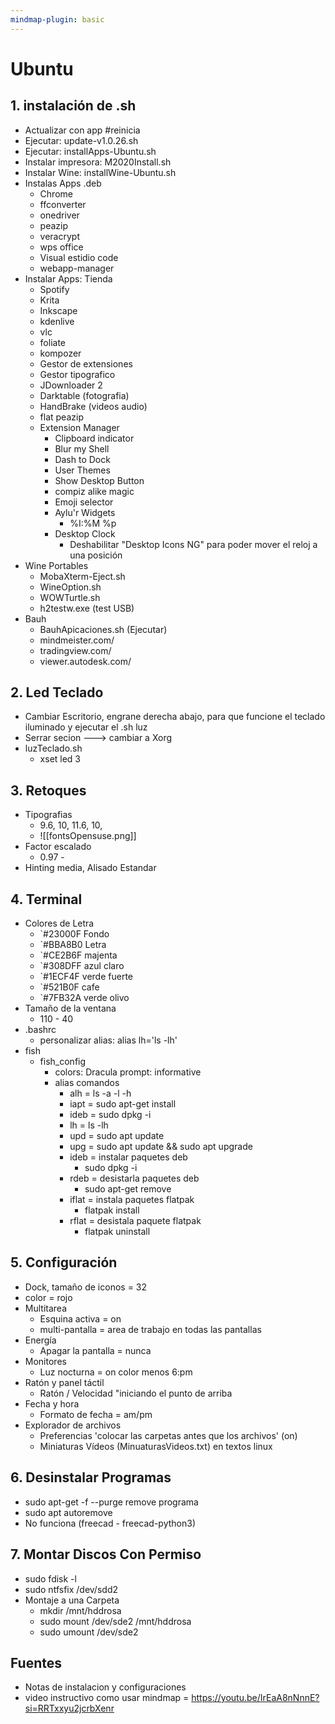 ```yaml
---
mindmap-plugin: basic
---
```


# Ubuntu

## 1. instalación de .sh
- Actualizar con app #reinicia
- Ejecutar:   update-v1.0.26.sh
- Ejecutar:  installApps-Ubuntu.sh
- Instalar impresora:   M2020Install.sh
- Instalar Wine:   installWine-Ubuntu.sh
- Instalas Apps .deb
    - Chrome
    - ffconverter
    - onedriver
    - peazip
    - veracrypt
    - wps office
    - Visual estidio code
    - webapp-manager
- Instalar Apps: Tienda
    - Spotify
    - Krita
    - Inkscape
    - kdenlive
    - vlc
    - foliate
    - kompozer
    - Gestor de extensiones
    - Gestor tipografico
    - JDownloader 2
    - Darktable (fotografia)
    - HandBrake (videos audio)
    - flat peazip
    - Extension Manager
        - Clipboard indicator
        - Blur my Shell
        - Dash to Dock
        - User Themes
        - Show Desktop Button
        - compiz alike magic
        - Emoji selector
        - Aylu'r Widgets
            - %I:%M %p
        - Desktop Clock
            - Deshabilitar "Desktop Icons NG" para
                poder mover el reloj a una posición
- Wine Portables
    - MobaXterm-Eject.sh
    - WineOption.sh
    - WOWTurtle.sh
    - h2testw.exe (test USB)
- Bauh
    - BauhApicaciones.sh  (Ejecutar)
    - mindmeister.com/
    - tradingview.com/
    - viewer.autodesk.com/

## 2. Led Teclado
- Cambiar Escritorio, engrane derecha
    abajo, para que funcione el teclado 
    iluminado y ejecutar el .sh luz
- Serrar secion --->  cambiar a Xorg
- luzTeclado.sh
    - xset led 3

## 3. Retoques
- Tipografias
    - 9.6, 10, 11.6, 10,
    - ![[fontsOpensuse.png]]
- Factor escalado
    - 0.97 -
- Hinting media, Alisado Estandar

## 4. Terminal
- Colores de Letra
    - `#23000F  Fondo
    - `#BBA8B0  Letra
    - `#CE2B6F  majenta
    - `#308DFF  azul claro
    - `#1ECF4F  verde fuerte
    - `#521B0F  cafe
    - `#7FB32A  verde olivo
- Tamaño de la ventana
    - 110 - 40
- .bashrc
    - personalizar alias: alias lh='ls -lh'
- fish
    - fish_config
        - colors: Dracula
              prompt: informative
        - alias comandos
            - alh = ls -a -l -h
            - iapt = sudo apt-get install
            - ideb = sudo dpkg -i
            - lh = ls -lh
            - upd = sudo apt update
            - upg = sudo apt update && sudo apt upgrade
            - ideb = instalar paquetes deb
                - sudo dpkg -i
            - rdeb = desistarla paquetes deb
                - sudo apt-get remove
            - iflat = instala paquetes flatpak
                - flatpak install
            - rflat = desistala paquete flatpak
                - flatpak uninstall

## 5. Configuración
- Dock, tamaño de iconos = 32
- color = rojo
- Multitarea
    - Esquina activa = on
    - multi-pantalla = area de trabajo en
        todas las pantallas
- Energía
    - Apagar la pantalla = nunca
- Monitores
    - Luz nocturna = on color menos 6:pm
- Ratón y panel táctil
    - Ratón / Velocidad "iniciando el punto de arriba
- Fecha y hora
    - Formato de fecha = am/pm
- Explorador de archivos
    - Preferencias 'colocar las carpetas
         antes que los archivos' (on)
    - Miniaturas Vídeos (MinuaturasVideos.txt)
        en textos linux

## 6. Desinstalar Programas
- sudo apt-get -f --purge remove
    programa
- sudo apt autoremove
- No funciona (freecad - freecad-python3)

## 7. Montar Discos Con Permiso
- sudo fdisk -l
- sudo ntfsfix /dev/sdd2
- Montaje a una Carpeta
    - mkdir /mnt/hddrosa
    - sudo mount /dev/sde2 /mnt/hddrosa
    - sudo umount /dev/sde2

## Fuentes
- Notas de instalacion y configuraciones
- video instructivo como usar mindmap =
   https://youtu.be/IrEaA8nNnnE?si=RRTxxyu2jcrbXenr
